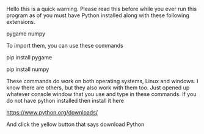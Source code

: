 Hello this is a quick warning. Please read this before while you ever run this program as of you must have Python installed along with these following extensions.

pygame
numpy

To import them, you can use these commands

pip install pygame

pip install numpy

These commands do work on both operating systems, Linux and windows. I know there are others, but they also work with them too. Just opened up whatever console window that you use and type in these commands. If you do not have python installed then install it here

https://www.python.org/downloads/

And click the yellow button that says download Python
